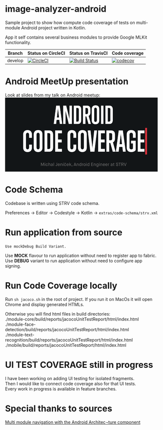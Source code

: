 # image-analyzer-android
Sample project to show how compute code coverage of tests on multi-module Android project written in Kotlin.

App it self contains several business modules to provide Google MLKit functionality.


| Branch | Status on CircleCI | Status on TravisCI | Code coverage |
| --- | --- | --- | --- |
| develop| [![CircleCI](https://circleci.com/gh/kotomisak/image-analyzer-android.svg?style=svg)](https://circleci.com/gh/kotomisak/image-analyzer-android)|[![Build Status](https://travis-ci.org/kotomisak/image-analyzer-android.svg?branch=develop)](https://travis-ci.org/kotomisak/image-analyzer-android)|[![codecov](https://codecov.io/gh/kotomisak/image-analyzer-android/branch/develop/graph/badge.svg)](https://codecov.io/gh/kotomisak/image-analyzer-android)|


# Android MeetUp presentation

Look at slides from my talk on Android meetup:<br/>
[ ![STRV](./extras/presentation/coverage_logo.png) ](https://speakerdeck.com/michaljenicek/androidcodecoverage)<br/>


# Code Schema

Codebase is written using STRV code schema.

Preferences -> Editor -> Codestyle -> Kotlin -> `extras/code-schema/strv.xml`

# Run application from source

`Use mockDebug Build Variant.`

Use **MOCK** flavour to run application without need to register app to fabric.<br/>
Use **DEBUG** variant to run application without need to configure app signing.<br/>

# Run Code Coverage locally

Run `sh jacoco.sh` in the root of project.
If you run it on MacOs it will open Chrome and display generated HTMLs.<br/>

Otherwise you will find html files in build directories:<br/>
./module-core/build/reports/jacocoUnitTestReport/html/index.html<br/>
./module-face-detection/build/reports/jacocoUnitTestReport/html/index.html<br/>
./module-text-recognition/build/reports/jacocoUnitTestReport/html/index.html<br/>
./mobile/build/reports/jacocoUnitTestReport/html/index.html<br/>

# UI TEST COVERAGE still in progress

I have been working on adding UI testing for isolated fragments.<br/>
Then I would like to connect code coverage also for that UI tests.<br/>
Every work in progress is available in feature branches.<br/>

# Special thanks to sources


[Multi module navigation with the Android Architec¬ture component](https://medium.com/@hartwich.daniel/multi-module-navigation-with-the-android-architecture-component-82ed028fa1d9)
